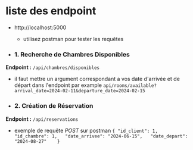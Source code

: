# liste des endpoint
* http://localhost:5000
  - utilisez postman pour tester les requêtes

* ### 1. Recherche de Chambres Disponibles

**Endpoint :** `/api/chambres/disponibles`
- il faut mettre un argument correspondant a vos date d'arrivée et de départ dans l'endpoint par example  ` api/rooms/available?arrival_date=2024-02-11&departure_date=2024-02-15 `
* ### 2. Création de Réservation
**Endpoint :** `/api/reservations`
- exemple de requête *POST* sur postman  `{
    "id_client": 1,  
    "id_chambre": 1,  
    "date_arrivee": "2024-06-15",  
    "date_depart": "2024-08-27"   
} `  
